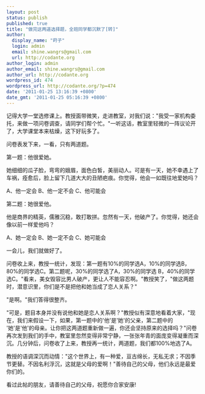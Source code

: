 ```yaml
---
layout: post
status: publish
published: true
title: "做完这两道选择题，全班同学都沉默了[转]"
author:
  display_name: "莳子"
  login: admin
  email: shine.wangrs@gmail.com
  url: http://codante.org
author_login: admin
author_email: shine.wangrs@gmail.com
author_url: http://codante.org
wordpress_id: 474
wordpress_url: http://codante.org/?p=474
date: '2011-01-25 13:16:39 +0800'
date_gmt: '2011-01-25 05:16:39 +0800'
---
```



记得大学一堂选修课上。教授面带微笑，走进教室，对我们说："我受一家机构委托，来做一项问卷调查，请同学们帮个忙。"一听这话，教室里轻微的一阵议论开了，大学课堂本来枯燥，这下好玩多了。

问卷表发下来，一看，只有两道题。

第一题：他很爱她。

她细细的瓜子脸，弯弯的娥眉，面色白皙，美丽动人。可是有一天，她不幸遇上了车祸，痊愈后，脸上留下几道大大的丑陋疤痕。你觉得，他会一如既往地爱她吗？  

A、他一定会 B、他一定不会 C、他可能会

第二题：她很爱他。

他是商界的精英，儒雅沉稳，敢打敢拼。忽然有一天，他破产了。你觉得，她还会像以前一样爱他吗？  

A、她一定会 B、她一定不会 C、她可能会

一会儿，我们就做好了。

问卷收上来，教授一统计，发现：第一题有10%的同学选A，10%的同学选B，80%的同学选C。第二题呢，30%的同学选了A，30%的同学选 B，40%的同学选C。"看来，美女毁容比男人破产，更让人不能容忍啊。"教授笑了，"做这两题时，潜意识里，你们是不是把他和她当成了恋人关系？"

"是啊。"我们答得很整齐。

"可是，题目本身并没有说他和她是恋人关系啊？"教授似有深意地看着大家，"现在，我们来假设一下，如果，第一题中的'他'是'她'的父亲，第二题中的 '她'是'他'的母亲。让你把这两道题重新做一遍，你还会坚持原来的选择吗？"问卷再次发到我们的手中，教室里忽然变得非常宁静，一张张年青的面庞变得凝重而深沉。几分钟后，问卷收了上来，教授再一统计，两道题，我们都100%地选了A。

教授的语调深沉而动情："这个世界上，有一种爱，亘古绵长，无私无求；不因季节更替。不因名利浮沉，这就是父母的爱啊！"善待自己的父母，他们永远是最爱你们的。

看过此帖的朋友，请善待自己的父母，祝愿你合家安康!